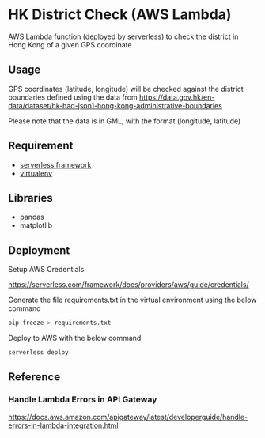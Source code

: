 # HK District Check (AWS Lambda)

AWS Lambda function (deployed by serverless) to check the district in Hong Kong of a given GPS coordinate

## Usage

GPS coordinates (latitude, longitude) will be checked against the district boundaries defined using the data from https://data.gov.hk/en-data/dataset/hk-had-json1-hong-kong-administrative-boundaries

Please note that the data is in GML, with the format (longitude, latitude)

## Requirement

- [serverless framework](https://serverless.com/)
- [virtualenv](https://virtualenv.pypa.io/en/latest/)

## Libraries

- pandas
- matplotlib

## Deployment

Setup AWS Credentials

https://serverless.com/framework/docs/providers/aws/guide/credentials/

Generate the file requirements.txt in the virtual environment using the below command

```bash
pip freeze > requirements.txt
```

Deploy to AWS with the below command

```bash
serverless deploy
```

## Reference

### Handle Lambda Errors in API Gateway

https://docs.aws.amazon.com/apigateway/latest/developerguide/handle-errors-in-lambda-integration.html
